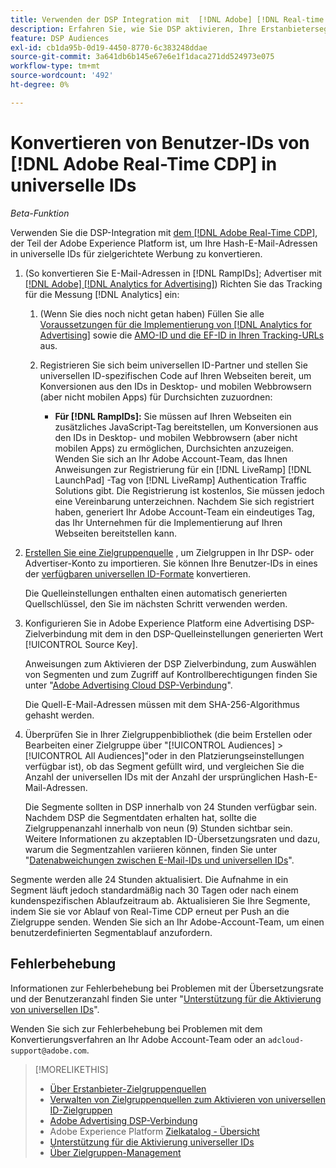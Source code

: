 ```yaml
---
title: Verwenden der DSP Integration mit  [!DNL Adobe] [!DNL Real-time CDP]
description: Erfahren Sie, wie Sie DSP aktivieren, Ihre Erstanbietersegmente zu erfassen. [!DNL Adobe] [!DNL Real-time CDP]
feature: DSP Audiences
exl-id: cb1da95b-0d19-4450-8770-6c383248ddae
source-git-commit: 3a641db6b145e67e6e1f1daca271dd524973e075
workflow-type: tm+mt
source-wordcount: '492'
ht-degree: 0%

---
```


# Konvertieren von Benutzer-IDs von [!DNL Adobe Real-Time CDP] in universelle IDs

*Beta-Funktion*

Verwenden Sie die DSP-Integration mit [dem  [!DNL Adobe Real-Time CDP]](https://experienceleague.adobe.com/docs/experience-platform/rtcdp/overview.html), der Teil der Adobe Experience Platform ist, um Ihre Hash-E-Mail-Adressen in universelle IDs für zielgerichtete Werbung zu konvertieren.

1. (So konvertieren Sie E-Mail-Adressen in [!DNL RampIDs]<!-- or [!DNL ID5] IDs -->; Advertiser mit [[!DNL Adobe] [!DNL Analytics for Advertising]](/help/integrations/analytics/overview.md)) Richten Sie das Tracking für die Messung [!DNL Analytics] ein:

   1. (Wenn Sie dies noch nicht getan haben) Füllen Sie alle [Voraussetzungen für die Implementierung von [!DNL Analytics for Advertising]](/help/integrations/analytics/prerequisites.md) sowie die [AMO-ID und die EF-ID in Ihren Tracking-URLs](/help/integrations/analytics/ids.md) aus.

   1. Registrieren Sie sich beim universellen ID-Partner und stellen Sie universellen ID-spezifischen Code auf Ihren Webseiten bereit, um Konversionen aus den IDs in Desktop- und mobilen Webbrowsern (aber nicht mobilen Apps) für Durchsichten zuzuordnen:

      * **Für [!DNL RampIDs]:** Sie müssen auf Ihren Webseiten ein zusätzliches JavaScript-Tag bereitstellen, um Konversionen aus den IDs in Desktop- und mobilen Webbrowsern (aber nicht mobilen Apps) zu ermöglichen, Durchsichten anzuzeigen. Wenden Sie sich an Ihr Adobe Account-Team, das Ihnen Anweisungen zur Registrierung für ein [!DNL LiveRamp] [!DNL LaunchPad] -Tag von [!DNL LiveRamp] Authentication Traffic Solutions gibt. Die Registrierung ist kostenlos, Sie müssen jedoch eine Vereinbarung unterzeichnen. Nachdem Sie sich registriert haben, generiert Ihr Adobe Account-Team ein eindeutiges Tag, das Ihr Unternehmen für die Implementierung auf Ihren Webseiten bereitstellen kann.

1. [Erstellen Sie eine Zielgruppenquelle](source-manage.md) , um Zielgruppen in Ihr DSP- oder Advertiser-Konto zu importieren. Sie können Ihre Benutzer-IDs in eines der [verfügbaren universellen ID-Formate](source-about.md) konvertieren.

   Die Quelleinstellungen enthalten einen automatisch generierten Quellschlüssel, den Sie im nächsten Schritt verwenden werden.

1. Konfigurieren Sie in Adobe Experience Platform eine Advertising DSP-Zielverbindung mit dem in den DSP-Quelleinstellungen generierten Wert [!UICONTROL Source Key].

   Anweisungen zum Aktivieren der DSP Zielverbindung, zum Auswählen von Segmenten und zum Zugriff auf Kontrollberechtigungen finden Sie unter &quot;[Adobe Advertising Cloud DSP-Verbindung](https://experienceleague.adobe.com/docs/experience-platform/destinations/catalog/advertising/adobe-advertising-cloud-connection.html)&quot;.

   Die Quell-E-Mail-Adressen müssen mit dem SHA-256-Algorithmus gehasht werden.

1. Überprüfen Sie in Ihrer Zielgruppenbibliothek (die beim Erstellen oder Bearbeiten einer Zielgruppe über &quot;[!UICONTROL Audiences] > [!UICONTROL All Audiences]&quot;oder in den Platzierungseinstellungen verfügbar ist), ob das Segment gefüllt wird, und vergleichen Sie die Anzahl der universellen IDs mit der Anzahl der ursprünglichen Hash-E-Mail-Adressen.

   Die Segmente sollten in DSP innerhalb von 24 Stunden verfügbar sein. Nachdem DSP die Segmentdaten erhalten hat, sollte die Zielgruppenanzahl innerhalb von neun (9) Stunden sichtbar sein. Weitere Informationen zu akzeptablen ID-Übersetzungsraten und dazu, warum die Segmentzahlen variieren können, finden Sie unter &quot;[Datenabweichungen zwischen E-Mail-IDs und universellen IDs](#universal-ids-data-variances)&quot;.

Segmente werden alle 24 Stunden aktualisiert. Die Aufnahme in ein Segment läuft jedoch standardmäßig nach 30 Tagen oder nach einem kundenspezifischen Ablaufzeitraum ab. Aktualisieren Sie Ihre Segmente, indem Sie sie vor Ablauf von Real-Time CDP erneut per Push an die Zielgruppe senden. Wenden Sie sich an Ihr Adobe-Account-Team, um einen benutzerdefinierten Segmentablauf anzufordern.

## Fehlerbehebung

Informationen zur Fehlerbehebung bei Problemen mit der Übersetzungsrate und der Benutzeranzahl finden Sie unter &quot;[Unterstützung für die Aktivierung von universellen IDs](/help/dsp/audiences/universal-ids.md)&quot;.

Wenden Sie sich zur Fehlerbehebung bei Problemen mit dem Konvertierungsverfahren an Ihr Adobe Account-Team oder an `adcloud-support@adobe.com`.

>[!MORELIKETHIS]
>
>* [Über Erstanbieter-Zielgruppenquellen](/help/dsp/audiences/sources/source-about.md)
>* [Verwalten von Zielgruppenquellen zum Aktivieren von universellen ID-Zielgruppen](source-manage.md)
>* [Adobe Advertising DSP-Verbindung](https://experienceleague.adobe.com/docs/experience-platform/destinations/catalog/advertising/adobe-advertising-cloud-connection.html)
>* Adobe Experience Platform [Zielkatalog - Übersicht](https://experienceleague.adobe.com/docs/experience-platform/destinations/catalog/overview.html)
>* [Unterstützung für die Aktivierung universeller IDs](/help/dsp/audiences/universal-ids.md)
>* [Über Zielgruppen-Management](/help/dsp/audiences/audience-about.md)
